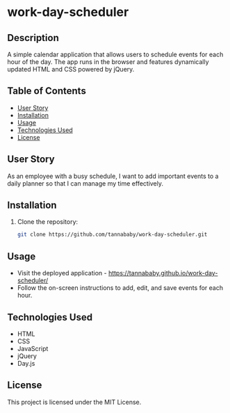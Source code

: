 # work-day-scheduler

## Description

A simple calendar application that allows users to schedule events for each hour of the day. The app runs in the browser and features dynamically updated HTML and CSS powered by jQuery.

## Table of Contents

- [User Story](#user-story)
- [Installation](#installation)
- [Usage](#usage)
- [Technologies Used](#technologies-used)
- [License](#license)

## User Story

As an employee with a busy schedule, I want to add important events to a daily planner so that I can manage my time effectively.

## Installation

1. Clone the repository:

   ```bash
   git clone https://github.com/tannababy/work-day-scheduler.git
   ```

## Usage

- Visit the deployed application - https://tannababy.github.io/work-day-scheduler/
- Follow the on-screen instructions to add, edit, and save events for each hour.

## Technologies Used

- HTML
- CSS
- JavaScript
- jQuery
- Day.js

## License

This project is licensed under the MIT License.
